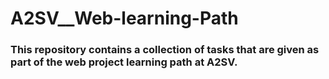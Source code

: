 # A2SV__Web-learning-Path
### This repository contains a collection of tasks that are given as part of the web project learning path at A2SV.
